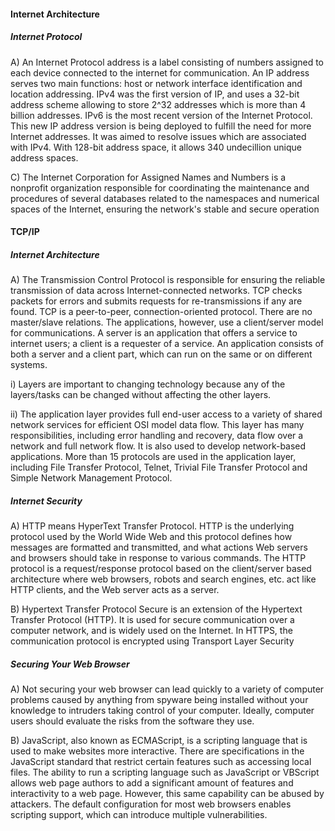 
#### Internet Architecture 
##### Internet Protocol 
A) An Internet Protocol address is a label consisting of numbers assigned to each device connected to the internet for communication. An IP address serves two main functions: host or network interface identification and location addressing. IPv4 was the first version of IP, and uses a 32-bit address scheme allowing to store 2^32 addresses which is more than 4 billion addresses. IPv6 is the most recent version of the Internet Protocol. This new IP address version is being deployed to fulfill the need for more Internet addresses. It was aimed to resolve issues which are associated with IPv4. With 128-bit address space, it allows 340 undecillion unique address spaces.

C) The Internet Corporation for Assigned Names and Numbers is a nonprofit organization responsible for coordinating the maintenance and procedures of several databases related to the namespaces and numerical spaces of the Internet, ensuring the network's stable and secure operation

#### TCP/IP
##### Internet Architecture

A) The Transmission Control Protocol is responsible for ensuring the reliable transmission of data across Internet-connected networks. TCP checks packets for errors and submits requests for re-transmissions if any are found. TCP is a peer-to-peer, connection-oriented protocol. There are no master/slave relations. The applications, however, use a client/server model for communications. A server is an application that offers a service to internet users; a client is a requester of a service. An application consists of both a server and a client part, which can run on the same or on different systems.

i) Layers are important to changing technology because any of the layers/tasks can be changed without affecting the other layers. 

ii) The application layer provides full end-user access to a variety of shared network services for efficient OSI model data flow. This layer has many responsibilities, including error handling and recovery, data flow over a network and full network flow. It is also used to develop network-based applications. More than 15 protocols are used in the application layer, including File Transfer Protocol, Telnet, Trivial File Transfer Protocol and Simple Network Management Protocol.

##### Internet Security
A) HTTP means HyperText Transfer Protocol. HTTP is the underlying protocol used by the World Wide Web and this protocol defines how messages are formatted and transmitted, and what actions Web servers and browsers should take in response to various commands. The HTTP protocol is a request/response protocol based on the client/server based architecture where web browsers, robots and search engines, etc. act like HTTP clients, and the Web server acts as a server.

B) Hypertext Transfer Protocol Secure is an extension of the Hypertext Transfer Protocol (HTTP). It is used for secure communication over a computer network, and is widely used on the Internet. In HTTPS, the communication protocol is encrypted using Transport Layer Security 

##### Securing Your Web Browser
A) Not securing your web browser can lead quickly to a variety of computer problems caused by anything from spyware being installed without your knowledge to intruders taking control of your computer. Ideally, computer users should evaluate the risks from the software they use.

B) JavaScript, also known as ECMAScript, is a scripting language that is used to make websites more interactive. There are specifications in the JavaScript standard that restrict certain features such as accessing local files. The ability to run a scripting language such as JavaScript or VBScript allows web page authors to add a significant amount of features and interactivity to a web page. However, this same capability can be abused by attackers. The default configuration for most web browsers enables scripting support, which can introduce multiple vulnerabilities.


